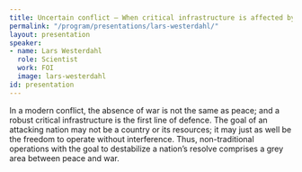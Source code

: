 ```yaml
---
title: Uncertain conflict – When critical infrastructure is affected by national conflicts.
permalink: "/program/presentations/lars-westerdahl/"
layout: presentation
speaker:
- name: Lars Westerdahl
  role: Scientist
  work: FOI
  image: lars-westerdahl
id: presentation
---
```


In a modern conflict, the absence of war is not the same as peace; and a robust critical infrastructure is the first line of defence. The goal of an attacking nation may not be a country or its resources; it may just as well be the freedom to operate without interference. Thus, non-traditional operations with the goal to destabilize a nation’s resolve comprises a grey area between peace and war.